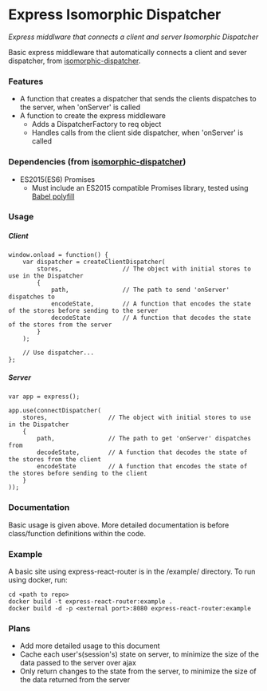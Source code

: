 # Express Isomorphic Dispatcher
*Express middlware that connects a client and server Isomorphic Dispatcher*

Basic express middleware that automatically connects a client and sever dispatcher, from [isomorphic-dispatcher](https://github.com/nheyn/isomorphic-dispatcher).

### Features
* A function that creates a dispatcher that sends the clients dispatches to the server, when 'onServer' is called
* A function to create the express middleware
	* Adds a DispatcherFactory to req object
	* Handles calls from the client side dispatcher, when 'onServer' is called

### Dependencies (from [isomorphic-dispatcher](https://github.com/nheyn/isomorphic-dispatcher))
* ES2015(ES6) Promises
	* Must include an ES2015 compatible Promises library, tested using [Babel polyfill](https://babeljs.io/docs/usage/polyfill/)

### Usage
##### Client
```
window.onload = function() {
	var dispatcher = createClientDispatcher(
		stores,					// The object with initial stores to use in the Dispatcher
		{
			path,				// The path to send 'onServer' dispatches to
			encodeState,		// A function that encodes the state of the stores before sending to the server
			decodeState			// A function that decodes the state of the stores from the server
		}
	);

	// Use dispatcher...
};
```

##### Server
```
var app = express();

app.use(connectDispatcher(
	stores,					// The object with initial stores to use in the Dispatcher
	{
		path,				// The path to get 'onServer' dispatches from
		decodeState,		// A function that decodes the state of the stores from the client
		encodeState			// A function that encodes the state of the stores before sending to the client
	}
));
```

### Documentation
Basic usage is given above. More detailed documentation is before class/function definitions within the code.

### Example
A basic site using express-react-router is in the /example/ directory.
To run using docker, run:
```
cd <path to repo>
docker build -t express-react-router:example .
docker build -d	-p <external port>:8080 express-react-router:example
```

### Plans
* Add more detailed usage to this document
* Cache each user's(session's) state on server, to minimize the size of the data passed to the server over ajax
* Only return changes to the state from the server, to minimize the size of the data returned from the server